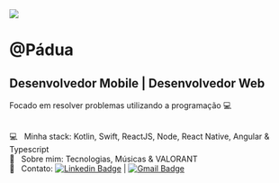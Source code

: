 <img width="auto" src="https://github.com/padua-matheus13/padua-matheus/blob/master/banner.png?raw=true">


# @Pádua

## Desenvolvedor Mobile | Desenvolvedor Web
Focado em resolver problemas utilizando a programação :computer:

 <br/> :computer: &nbsp; Minha stack: Kotlin, Swift, ReactJS, Node, React Native, Angular & Typescript
 <br/> 💬  &nbsp; Sobre mim: Tecnologias, Músicas & VALORANT
 <br/> :email: &nbsp; Contato: [![Linkedin Badge](https://img.shields.io/badge/-MatheusPadua-blue?style=flat-square&logo=Linkedin&logoColor=white&link=https://www.linkedin.com/in/matheus-p%C3%A1dua-69174716b/)](https://www.linkedin.com/in/matheus-p%C3%A1dua-69174716b/) 
| 
[![Gmail Badge](https://img.shields.io/badge/-padua.matheus13@gmail.com-c14438?style=flat-square&logo=Gmail&logoColor=white&link=mailto:padua.matheus13@gmail.com)](mailto:padua.matheus13@gmail.com)
